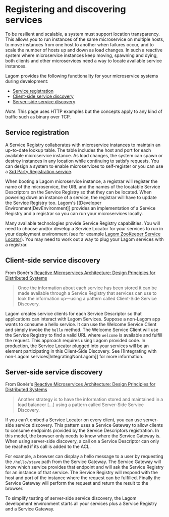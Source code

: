 # Registering and discovering services

To be resilient and scalable, a system must support location transparency.  This allows you to run instances of the same microservice on multiple hosts, to move instances from one host to another when failures occur, and to scale the number of hosts up and down as load changes. In such a reactive system where microservice instances keep moving, spawning and dying, both clients and other microservices need a way to locate available service instances. 

Lagom provides the following functionality for your microservice systems during development:

* [Service registration](#Service-registration)
* [Client-side service discovery](#Client-side-service-discovery)
* [Server-side service discovery](#Server-side-service-discovery)

*Note*: This page uses HTTP examples but the concepts apply to any kind of traffic such as binary over TCP.

## Service registration

A Service Registry collaborates with microservice instances to maintain an up-to-date lookup table. The table includes the host and port for each available microservice instance. As load changes, the system can spawn or destroy instances in any location while continuing to satisfy requests. You can design a system to enable microservices to self-register or you can use a [3rd Party Registration service](http://microservices.io/patterns/3rd-party-registration.html).

When booting a Lagom microservice instance, a registrar will register the name of the microservice, the URL and the names of the locatable Service Descriptors on the Service Registry so that they can be located. When powering down an instance of a service, the registrar will have to update the Service Registry too. Lagom's [[Developer Environment|DevEnvironment]] provides an implementation of a Service Registry and a registrar so you can run your microservices locally.
 
<!---The following illustrates service registration. (TBA) --->

Many available technologies provide Service Registry capabilities. You will need to choose and/or develop a Service Locator for your services to run in your deployment environment (see for example [Lagom ZooKeeper Service Locator](https://github.com/jboner/lagom-service-locator-zookeeper)). You may need to work out a way to plug your Lagom services with a registrar. 

## Client-side service discovery

From Bonér's [Reactive Microservices Architecture: Design Principles for Distributed Systems](http://www.oreilly.com/programming/free/reactive-microservices-architecture.html) 

> Once the information about each service has been stored it can be made available through a Service Registry that services can use to look the information up—using a pattern called Client-Side Service Discovery.

Lagom creates service clients for each Service Descriptor so that applications can interact with Lagom Services. Suppose a non-Lagom app wants to consume a hello service. It can use the Welcome Service Client and simply invoke the `hello` method. The Welcome Service Client will use the Service Registry to find a valid URL where  `welcome` is available and fulfill the request. This approach requires using Lagom provided code. In production, the Service Locator plugged into your services will be an element participating in this Client-Side Discovery. See [[Integrating with non-Lagom services|IntegratingNonLagom]] for more information.

<!--- The following diagram illustrates client-side service discovery. (TBA) --->

## Server-side service discovery

From Bonér's [Reactive Microservices Architecture: Design Principles for Distributed Systems](http://www.oreilly.com/programming/free/reactive-microservices-architecture.html) 

> Another strategy is to have the information stored and maintained in a load balancer [...] using a pattern called Server-Side Service Discovery.

If you can't embed a Service Locator on every client, you can use server-side service discovery. This pattern uses a Service Gateway to allow clients to consume endpoints provided by the Service Descriptors registration. In this model, the browser only needs to know where the Service Gateway is. When using server-side discovery, a call on a Service Descriptor can only be reached if its call is added to the ACL.

For example, a browser can display a hello message to a user by requesting the `/hello/steve` path from the Service Gateway. The Service Gateway will know which service provides that endpoint and will ask the Service Registry for an instance of that service. The Service Registry will respond with the host and port of the instance where the request can be fulfilled. Finally the Service Gateway will perform the request and return the result to the browser.  

<!--- The following diagram illustrates server-side service discovery. (TBA) -->

To simplify testing of server-side service discovery, the Lagom development environment starts all your services plus a Service Registry and a Service Gateway. 






